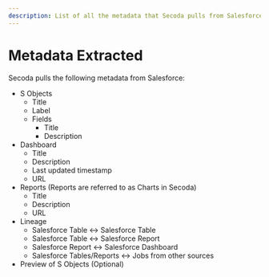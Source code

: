 ```yaml
---
description: List of all the metadata that Secoda pulls from Salesforce
---
```


# Metadata Extracted

Secoda pulls the following metadata from Salesforce:

* S Objects
  * Title
  * Label
  * Fields
    * Title
    * Description
* Dashboard
  * Title
  * Description
  * Last updated timestamp
  * URL
* Reports (Reports are referred to as Charts in Secoda)
  * Title
  * Description
  * URL
* Lineage
  * Salesforce Table <-> Salesforce Table
  * Salesforce Table <-> Salesforce Report
  * Salesforce Report <-> Salesforce Dashboard
  * Salesforce Tables/Reports <-> Jobs from other sources
* Preview of S Objects (Optional)
